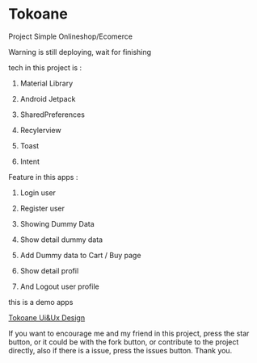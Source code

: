 # Tokoane

Project Simple Onlineshop/Ecomerce

Warning is still deploying, wait for finishing

tech in this project is :

 1. Material Library

 2. Android Jetpack

 3. SharedPreferences
 
 4. Recylerview
 
 5. Toast
 
 6. Intent
 
 
 Feature in this apps :

 1. Login user
 
 2. Register user

 3. Showing Dummy Data
 
 4. Show detail dummy data
 
 5. Add Dummy data to Cart / Buy page
 
 6. Show detail profil

 7. And Logout user profile
 

this is a demo apps


[Tokoane Ui&Ux Design](https://www.figma.com/file/1RsP3ZjX5yIyNl46lLmnkC/TokoAne?node-id=0%3A1)

If you want to encourage me and my friend in this project, press the star button, or it could be with the fork button, or contribute to the project directly, also if there is a issue, press the issues button.  Thank you.
